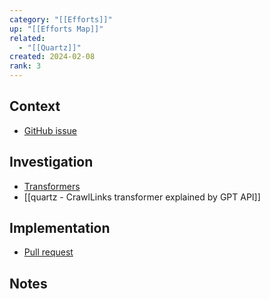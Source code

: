 ```yaml
---
category: "[[Efforts]]"
up: "[[Efforts Map]]"
related:
  - "[[Quartz]]"
created: 2024-02-08
rank: 3
---
```

## Context
- [GitHub issue](https://github.com/jackyzha0/quartz/issues/820)
## Investigation
- [Transformers](https://quartz.jzhao.xyz/advanced/making-plugins#transformers)
- [[quartz - CrawlLinks transformer explained by GPT API]]
## Implementation
- [Pull request](https://github.com/jackyzha0/quartz/pull/824)
## Notes
